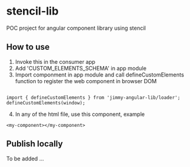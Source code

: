 # stencil-lib

POC project for angular component library using stencil 

## How to use 
1. Invoke this in the consumer app 
2. Add 'CUSTOM_ELEMENTS_SCHEMA' in app module 
3. Import componment in app module and call defineCustomElements function to register the web component in browser DOM
```

import { defineCustomElements } from 'jimmy-angular-lib/loader';
defineCustomElements(window);

```
4. In any of the html file, use this component, example
```                
<my-component></my-component>
```

## Publish locally 
To be added ... 